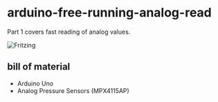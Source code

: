 # arduino-free-running-analog-read
Part 1 covers fast reading of analog values.

![Fritzing](https://github.com/yz88/arduino-digital-carb-sync/blob/master/part1/arduino-carb-sync-part1-01.PNG)

## bill of material
* Arduino Uno
* Analog Pressure Sensors (MPX4115AP)
